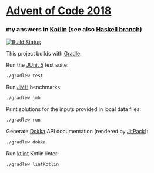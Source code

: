 # [Advent of Code 2018](https://adventofcode.com/2018)
### my answers in [Kotlin](https://www.kotlinlang.org/) (see also [Haskell branch](https://github.com/ephemient/aoc2018/tree/master))

[![Build Status](https://travis-ci.org/ephemient/aoc2018.svg?branch=kotlin)](https://travis-ci.org/ephemient/aoc2018)

This project builds with [Gradle](https://gradle.org/).

Run the [JUnit 5](https://junit.org/junit5/) test suite:

```sh
./gradlew test
```

Run [JMH](https://openjdk.java.net/projects/code-tools/jmh/) benchmarks:

```sh
./gradlew jmh
```

Print solutions for the inputs provided in local data files:

```sh
./gradlew run
```

Generate [Dokka](https://github.com/Kotlin/dokka) API documentation
(rendered by [JitPack](https://jitpack.io/com/github/ephemient/aoc2018/kotlin-SNAPSHOT/javadoc/aoc2018/index.html)):

```sh
./gradlew dokka
```

Run [ktlint](https://ktlint.github.io/) Kotlin linter:

```sh
./gradlew lintKotlin
```
